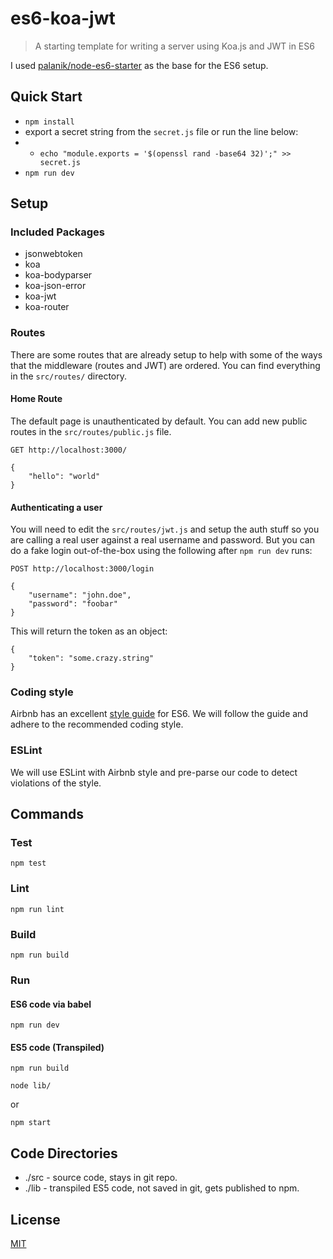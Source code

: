 es6-koa-jwt
===========

> A starting template for writing a server using Koa.js and JWT in ES6

I used [palanik/node-es6-starter](https://github.com/palanik/node-es6-starter) as the base for the ES6 setup.

## Quick Start

* `npm install`
* export a secret string from the `secret.js` file or run the line below:
* * `echo "module.exports = '$(openssl rand -base64 32)';" >> secret.js`
* `npm run dev`

## Setup

### Included Packages

* jsonwebtoken
* koa
* koa-bodyparser
* koa-json-error
* koa-jwt
* koa-router

### Routes

There are some routes that are already setup to help with some of the ways that the middleware (routes and JWT) are ordered. You can find everything in the `src/routes/` directory.

#### Home Route

The default page is unauthenticated by default. You can add new public routes in the `src/routes/public.js` file.

```
GET http://localhost:3000/

{
    "hello": "world"
}
```

#### Authenticating a user

You will need to edit the `src/routes/jwt.js` and setup the auth stuff so you are calling a real user against a real username and password. But you can do a fake login out-of-the-box using the following after `npm run dev` runs:

```
POST http://localhost:3000/login

{
    "username": "john.doe",
    "password": "foobar"
}
```

This will return the token as an object:

```
{
    "token": "some.crazy.string"
}
```

### Coding style

Airbnb has an excellent [style guide](https://github.com/airbnb/javascript) for ES6. We will follow the guide and adhere to the recommended coding style.

### ESLint

We will use ESLint with Airbnb style and pre-parse our code to detect violations of the style.

## Commands

### Test

```
npm test
```

### Lint

```
npm run lint
```

### Build

```
npm run build
```

### Run

#### ES6 code via babel

```
npm run dev
```

#### ES5 code (Transpiled)

```
npm run build

node lib/
```

or

```
npm start
```

## Code Directories

* ./src - source code, stays in git repo.
* ./lib - transpiled ES5 code, not saved in git, gets published to npm.

## License

  [MIT](LICENSE)
